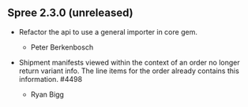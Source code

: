 ## Spree 2.3.0 (unreleased) ##

* Refactor the api to use a general importer in core gem.
    
    * Peter Berkenbosch

* Shipment manifests viewed within the context of an order no longer return variant info. The line items for the order already contains this information. #4498

    * Ryan Bigg